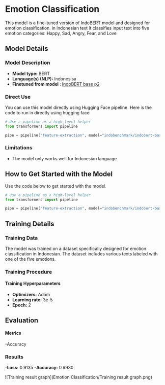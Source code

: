 # Emotion Classification 

This model is a fine-tuned version of IndoBERT model and designed for emotion classification. in Indonesian text It classifies input text into five emotion categories: Happy, Sad, Angry, Fear, and Love


## Model Details

### Model Description

<!-- Provide a longer summary of what this model is. -->


- **Model type:** BERT
- **Language(s) (NLP):** Indonesisa
- **Finetuned from model :** [IndoBERT base p2](https://huggingface.co/indobenchmark/indobert-base-p2)


### Direct Use

<!-- This section is for the model use without fine-tuning or plugging into a larger ecosystem/app. -->

You can use this model directly using Hugging Face pipeline. Here is the code to run in directly using hugging face

```python
# Use a pipeline as a high-level helper
from transformers import pipeline

pipe = pipeline("feature-extraction", model="indobenchmark/indobert-base-p2")

```

### Limitations

- The model only works well for Indonesian language




## How to Get Started with the Model

Use the code below to get started with the model.

```python
# Use a pipeline as a high-level helper
from transformers import pipeline

pipe = pipeline("feature-extraction", model="indobenchmark/indobert-base-p2")

```


## Training Details

### Training Data

The model was trained on a dataset specifically designed for emotion classification in Indonesian. The dataset includes various texts labeled with one of the five emotions.

### Training Procedure


#### Training Hyperparameters

- **Optimizers:** Adam
- **Learning rate:** 3e-5 
- **Epoch:** 2


## Evaluation

#### Metrics

-Accuracy


### Results

-**Loss:** 0.9135 
-**Accuracy:** 0.6930 

![Training result graph](Emotion Classification/Training result graph.png)

